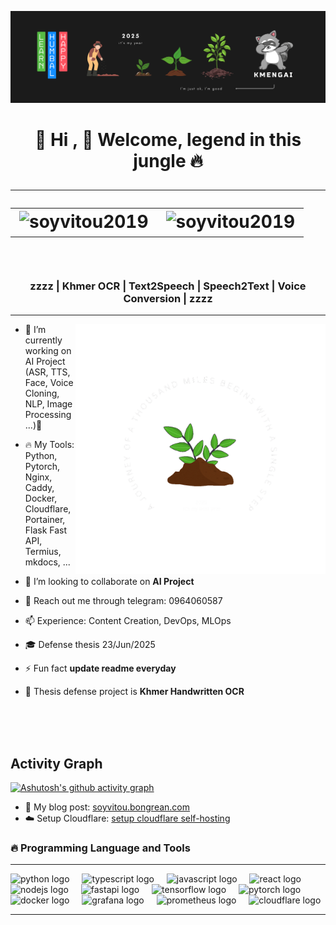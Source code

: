 <!-- banner image github_thumnail.png you can change ever you want -->
[![MasterHead](github_thumnail.png)](https://github.com/SoyVitou2019)
<h1 align="center"> 
  🌲 Hi , 💬 Welcome, legend in this jungle 🔥 
  <hr />  
  <table align="center">     
    <tr border: none;> 
      <td><img src="https://komarev.com/ghpvc/?username=soyvitoupro&label=Profile%20views&color=be4d25&style=for-the-badge" alt="soyvitou2019" /></td>
      <td><img src="https://img.shields.io/github/followers/soyvitoupro?label=Followers&style=for-the-badge" alt="soyvitou2019" /></td> 
    </tr>
</table>     
</h1>  ​

   
  

<h3 align="center">zzzz | Khmer OCR | Text2Speech | Speech2Text | Voice Conversion | zzzz </h3>

<hr /> 

<!-- right image ( animation gif image right hand side (ok) ) --> 
<img align="right" alt="coding" width="400" src="thousand_miles.gif"> 

 

- 🔭 I’m currently working on AI Project (ASR, TTS, Face, Voice Cloning, NLP, Image Processing ...)🌱

- 🔥 My Tools: Python, Pytorch, Nginx, Caddy, Docker, Cloudflare, Portainer, Flask Fast API, Termius, mkdocs, ...

- 👯 I’m looking to collaborate on **AI Project**

- 💬 Reach out me through telegram: 0964060587

- 📫 Experience: Content Creation, DevOps, MLOps
  
- 🎓 Defense thesis 23/Jun/2025
  
- ⚡ Fun fact **update readme everyday**

- 🌲 Thesis defense project is **Khmer Handwritten OCR**

<br />
 
<!-- Activity Graph card -->
</br>
</br>
<h2>Activity Graph</h2>

[![Ashutosh's github activity graph](https://github-readme-activity-graph.vercel.app/graph?username=SoyVitouPro&bg_color=000000&color=ffffff&line=ffffff&point=93f915&area=true&hide_border=true)](https://github.com/ashutosh00710/github-readme-activity-graph)


- 💬 My blog post: [soyvitou.bongrean.com](https://soyvitou.bongrean.com/)
- ☁️ Setup Cloudflare: [setup cloudflare self-hosting](https://solstice-goat-844.notion.site/Cloudflare-1cee08028422800f8feef3200a00f73c)

### 🔥 Programming Language and Tools 

<hr />
<div align="left">
  <img src="https://cdn.jsdelivr.net/gh/devicons/devicon/icons/python/python-original.svg" height="30" alt="python logo" />
  <img width="12" />
  <img src="https://cdn.jsdelivr.net/gh/devicons/devicon/icons/typescript/typescript-original.svg" height="30" alt="typescript logo" />
  <img width="12" />
  <img src="https://cdn.jsdelivr.net/gh/devicons/devicon/icons/javascript/javascript-original.svg" height="30" alt="javascript logo" />
  <img width="12" />
  <img src="https://cdn.jsdelivr.net/gh/devicons/devicon/icons/react/react-original.svg" height="30" alt="react logo" />
  <img width="12" />
  <img src="https://cdn.jsdelivr.net/gh/devicons/devicon/icons/nodejs/nodejs-original.svg" height="30" alt="nodejs logo" />
  <img width="12" />
  <img src="https://cdn.jsdelivr.net/gh/devicons/devicon/icons/fastapi/fastapi-original.svg" height="30" alt="fastapi logo" />
  <img width="12" />
  <img src="https://cdn.jsdelivr.net/gh/devicons/devicon/icons/tensorflow/tensorflow-original.svg" height="30" alt="tensorflow logo" />
  <img width="12" />
  <img src="https://cdn.jsdelivr.net/gh/devicons/devicon/icons/pytorch/pytorch-original.svg" height="30" alt="pytorch logo" />
  <img width="12" />
  <img src="https://cdn.jsdelivr.net/gh/devicons/devicon/icons/docker/docker-original.svg" height="30" alt="docker logo" />
  <img width="12" />
  <img src="https://www.vectorlogo.zone/logos/grafana/grafana-icon.svg" height="30" alt="grafana logo" />
  <img width="12" />
  <img src="https://www.vectorlogo.zone/logos/prometheusio/prometheusio-icon.svg" height="30" alt="prometheus logo" />
  <img width="12" />
  <img src="https://www.vectorlogo.zone/logos/cloudflare/cloudflare-icon.svg" height="30" alt="cloudflare logo" />
</div>
<hr />

###






